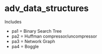 adv_data_structures
=============
Includes
- pa1 = Binary Search Tree
- pa2 = Huffman compressor/uncompressor
- pa3 = Network Graph
- pa4 = Boggle
